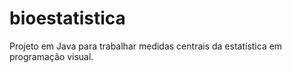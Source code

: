 # bioestatistica
Projeto em Java para trabalhar medidas centrais da estatística em programação visual.
